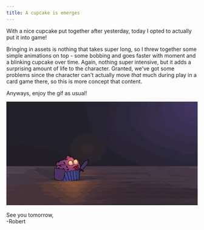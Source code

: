 ```yaml
---
title: A cupcake is emerges
---
```


With a nice cupcake put together after yesterday, today I opted to actually put it into game!  

Bringing in assets is nothing that takes super long, so I threw together some simple animations on top - some bobbing and goes faster with moment and a blinking cupcake over time. Again, nothing super intensive, but it adds a surprising amount of life to the character. Granted, we've got some problems since the character can't actually move *that* much during play in a card game there, so this is more concept that content.  

Anyways, enjoy the gif as usual!  

![A bobbing cupcake moving around](/projects/devtober-2021/assets/10-10-2021.gif)  

See you tomorrow,  
-Robert
